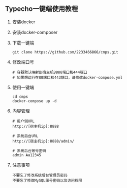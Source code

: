 ## Typecho一键端使用教程

1. 安装docker

1. 安装docker-composer

1. 下载一键端
   ```
   git clone https://github.com/2233466866/cmps.git
   ```

1. 修改端口号
   ```
   # 容器默认映射到宿主机8888端口和444端口
   # 如果想运行在80端口和443端口，请修改docker-compose.yml
   ```

1. 使用一键端
   ```
   cd cmps
   docker-compose up -d
   ```

1. 内容管理
   ```
   # 用户侧URL
   http://[宿主机ip]:8888
   
   # 系统后台URL
   http://[宿主机ip]:8888/admin/
   
   # 系统后台账号密码
   admin Aa12345
   ```

1. 注意事项
   ```
   不要忘了修改系统后台管理员密码
   不要忘了修改MySQL账号密码以及访问权限
   ```

